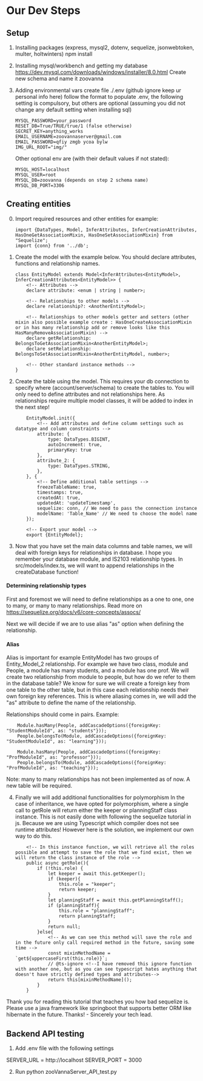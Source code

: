 # Our Dev Steps

## Setup

1.  Installing packages (express, mysql2, dotenv, sequelize, jsonwebtoken, multer, holtwinters)
    npm install <package>

2.  Installing mysql/workbench and getting my database
    https://dev.mysql.com/downloads/windows/installer/8.0.html
    Create new schema and name it zoovanna

3.  Adding environmental vars
    create file ./.env (github ignore keep ur personal info here)
    follow the format to populate .env, the following setting is compulsory, but others are optional (assuming you did not change any default setting when installing sql)

        MYSQL_PASSWORD=your_password
        RESET_DB=True/TRUE/true/1 (false otherwise)
        SECRET_KEY=anything_works
        EMAIL_USERNAME=zoovannaserver@gmail.com
        EMAIL_PASSWORD=qfiy zmgb ycoa bylw
        IMG_URL_ROOT="img/"

    Other optional env are (with their default values if not stated):

        MYSQL_HOST=localhost
        MYSQL_USER=root
        MYSQL_DB=zoovanna (depends on step 2 schema name)
        MYSQL_DB_PORT=3306

## Creating entities

0.  Import required resources and other entities for example:

        import {DataTypes, Model, InferAttributes, InferCreationAttributes, HasOneGetAssociationMixin, HasOneSetAssociationMixin} from "Sequelize";
        import {conn} from '../db';

1.  Create the model with the example below. You should declare attributes, functions and relationship names.

        class EntityModel extends Model<InferAttributes<EntityModel>, InferCreationAttributes<EntityModel>> {
            <!-- Attributes -->
            declare attribute: <enum | string | number>;

            <!-- Relationships to other models -->
            declare relationship?: <AnotherEntityModel>;

            <!-- Relationships to other models getter and setters (other mixin also possible example create : HasOneCreateAssociationMixin or in has many relationship add or remove looks like this HasManyRemoveAssociationMixin) -->
            declare getRelationship: BelongsToGetAssociationMixin<AnotherEntityModel>;
            declare setRelationship: BelongsToSetAssociationMixin<AnotherEntityModel, number>;

            <!-- Other standard instance methods -->
        }

2.  Create the table using the model. This requires your db connection to specify where (account/server/schema) to create the tables to.
    You will only need to define attributes and not relationships here.
    As relationships require multiple model classes, it will be added to index in the next step!

            EntityModel.init({
                <!-- Add attributes and define column settings such as datatype and column constraints -->
                attribute: {
                    type: DataTypes.BIGINT,
                    autoIncrement: true,
                    primaryKey: true
                },
                attribute_2: {
                    type: DataTypes.STRING,
                },
            }, {
                <!-- Define additional table settings -->
                freezeTableName: true,
                timestamps: true,
                createdAt: true,
                updatedAt: 'updateTimestamp',
                sequelize: conn, // We need to pass the connection instance
                modelName: 'Table_Name' // We need to choose the model name
            });

            <!-- Export your model -->
            export {EntityModel};

3.  Now that you have set the main data columns and table names, we will deal with foreign keys for relationships in database. I hope you remember your database module, and IS2103 relationship types.
    In src/models/index.ts, we will want to append relationships in the createDatabase function!

#### Determining relationship types

First and foremost we will need to define relationships as a one to one, one to many, or many to many relationships.
Read more on https://sequelize.org/docs/v6/core-concepts/assocs/

Next we will decide if we are to use alias "as" option when defining the relationship.

#### Alias

Alias is important for example EntityModel has two groups of Entity_Model_2 relationship.
For example we have two class, module and People, a module has many students, and a module has one prof. We will create two relationship from module to people, but how do we refer to them in the database table?
We know for sure we will create a foreign key from one table to the other table, but in this case each relationship needs their own foreign key references.
This is where aliasing comes in, we will add the "as" attribute to define the name of the relationship.

Relationships should come in pairs. Example:

        Module.hasMany(People, addCascadeOptions({foreignKey: "StudentModuleId", as: "students"}));
        People.belongsTo(Module, addCascadeOptions({foreignKey: "StudentModuleId", as: "learning"}));

        Module.hasMany(People, addCascadeOptions({foreignKey: "ProfModuleId", as: "professor"}));
        People.belongsTo(Module, addCascadeOptions({foreignKey: "ProfModuleId", as: "teaching"}));

Note: many to many relationships has not been implemented as of now. A new table will be required.

4.  Finally we will add additional functionalities for polymorphism
    In the case of inheritance, we have opted for polymorphism, where a single call to getRole will return either the keeper or planningStaff class instance.
    This is not easily done with following the sequelize tutorial in js. Because we are using Typescript which compiler does not see runtime attributes!
    However here is the solution, we implement our own way to do this.

            <!-- In this instance function, we will retrieve all the roles possible and attempt to save the role that we find exist, then we will return the class instance of the role -->
            public async getRole(){
                if (!this.role) {
                    let keeper = await this.getKeeper();
                    if (keeper){
                        this.role = "keeper";
                        return keeper;
                    }
                    let planningStaff = await this.getPlanningStaff();
                    if (planningStaff){
                        this.role = "planningStaff";
                        return planningStaff;
                    }
                    return null;
                }else{
                    <!-- As we can see this method will save the role and in the future only call required method in the future, saving some time -->
                    const mixinMethodName = `get${uppercaseFirst(this.role)}`;
                    // @ts-ignore <!--I have removed this ignore function with another one, but as you can see typescript hates anything that doesn't have strictly defined types and attributes-->
                    return this[mixinMethodName]();
                }
            }

Thank you for reading this tutorial that teaches you how bad sequelize is. Please use a java framework like springboot that supports better ORM like hibernate in the future. Thanks! - Sincerely your tech lead.


## Backend API testing

1. Add .env file with the following settings

SERVER_URL = http://localhost
SERVER_PORT = 3000

2. Run python zooVannaServer_API_test.py
